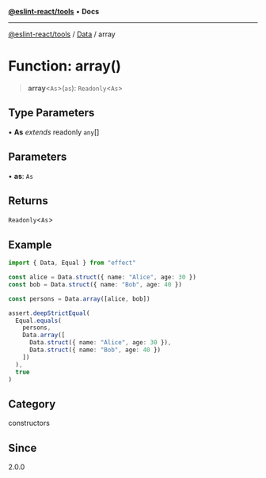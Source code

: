 [**@eslint-react/tools**](../../../README.md) • **Docs**

***

[@eslint-react/tools](../../../README.md) / [Data](../README.md) / array

# Function: array()

> **array**\<`As`\>(`as`): `Readonly`\<`As`\>

## Type Parameters

• **As** *extends* readonly `any`[]

## Parameters

• **as**: `As`

## Returns

`Readonly`\<`As`\>

## Example

```ts
import { Data, Equal } from "effect"

const alice = Data.struct({ name: "Alice", age: 30 })
const bob = Data.struct({ name: "Bob", age: 40 })

const persons = Data.array([alice, bob])

assert.deepStrictEqual(
  Equal.equals(
    persons,
    Data.array([
      Data.struct({ name: "Alice", age: 30 }),
      Data.struct({ name: "Bob", age: 40 })
    ])
  ),
  true
)
```

## Category

constructors

## Since

2.0.0
